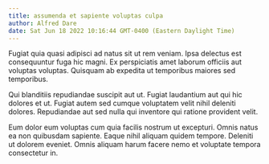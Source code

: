 ```yaml
---
title: assumenda et sapiente voluptas culpa
author: Alfred Dare
date: Sat Jun 18 2022 10:16:44 GMT-0400 (Eastern Daylight Time)
---
```

Fugiat quia quasi adipisci ad natus sit ut rem veniam. Ipsa delectus est consequuntur fuga hic magni. Ex perspiciatis amet laborum officiis aut voluptas voluptas. Quisquam ab expedita ut temporibus maiores sed temporibus.

 Qui blanditiis repudiandae suscipit aut ut. Fugiat laudantium aut qui hic dolores et ut. Fugiat autem sed cumque voluptatem velit nihil deleniti dolores. Repudiandae aut sed nulla qui inventore qui ratione provident velit.

 Eum dolor eum voluptas cum quia facilis nostrum ut excepturi. Omnis natus ea non quibusdam sapiente. Eaque nihil aliquam quidem tempore. Deleniti ut dolorem eveniet. Omnis aliquam harum facere nemo et voluptate tempora consectetur in.
